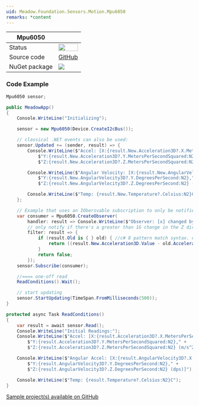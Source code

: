 ```yaml
---
uid: Meadow.Foundation.Sensors.Motion.Mpu6050
remarks: *content
---
```


| Mpu6050 | |
|--------|--------|
| Status | <img src="https://img.shields.io/badge/Working-brightgreen" style="width: auto; height: -webkit-fill-available;" /> |
| Source code | [GitHub](https://github.com/WildernessLabs/Meadow.Foundation/tree/master/Source/Meadow.Foundation.Peripherals/Sensors.Motion.Mpu6050) |
| NuGet package | <a href="https://www.nuget.org/packages/Meadow.Foundation.Sensors.Motion.Mpu6050/" target="_blank"><img src="https://img.shields.io/nuget/v/Meadow.Foundation.Sensors.Motion.Mpu6050.svg?label=Meadow.Foundation.Sensors.Motion.Mpu6050" /></a> |

### Code Example

```csharp
Mpu6050 sensor;

public MeadowApp()
{
    Console.WriteLine("Initializing");

    sensor = new Mpu6050(Device.CreateI2cBus());

    // classical .NET events can also be used:
    sensor.Updated += (sender, result) => {
        Console.WriteLine($"Accel: [X:{result.New.Acceleration3D?.X.MetersPerSecondSquared:N2}," +
            $"Y:{result.New.Acceleration3D?.Y.MetersPerSecondSquared:N2}," +
            $"Z:{result.New.Acceleration3D?.Z.MetersPerSecondSquared:N2} (m/s^2)]");

        Console.WriteLine($"Angular Velocity: [X:{result.New.AngularVelocity3D?.X.DegreesPerSecond:N2}," +
            $"Y:{result.New.AngularVelocity3D?.Y.DegreesPerSecond:N2}," +
            $"Z:{result.New.AngularVelocity3D?.Z.DegreesPerSecond:N2} (dps)]");

        Console.WriteLine($"Temp: {result.New.Temperature?.Celsius:N2}C");
    };

    // Example that uses an IObersvable subscription to only be notified when the filter is satisfied
    var consumer = Mpu6050.CreateObserver(
        handler: result => Console.WriteLine($"Observer: [x] changed by threshold; new [x]: X:{result.New.Acceleration3D?.X:N2}, old: X:{result.Old?.Acceleration3D?.X:N2}"),
        // only notify if there's a greater than 1G change in the Z direction
        filter: result => {
            if (result.Old is { } old) { //c# 8 pattern match syntax. checks for !null and assigns var.
                return ((result.New.Acceleration3D.Value - old.Acceleration3D.Value).Z > new Acceleration(1, AU.Gravity));
            }
            return false;
        });
    sensor.Subscribe(consumer);

    //==== one-off read
    ReadConditions().Wait();

    // start updating
    sensor.StartUpdating(TimeSpan.FromMilliseconds(500));
}

protected async Task ReadConditions()
{
    var result = await sensor.Read();
    Console.WriteLine("Initial Readings:");
    Console.WriteLine($"Accel: [X:{result.Acceleration3D?.X.MetersPerSecondSquared:N2}," +
        $"Y:{result.Acceleration3D?.Y.MetersPerSecondSquared:N2}," +
        $"Z:{result.Acceleration3D?.Z.MetersPerSecondSquared:N2} (m/s^2)]");

    Console.WriteLine($"Angular Accel: [X:{result.AngularVelocity3D?.X.DegreesPerSecond:N2}," +
        $"Y:{result.AngularVelocity3D?.Y.DegreesPerSecond:N2}," +
        $"Z:{result.AngularVelocity3D?.Z.DegreesPerSecond:N2} (dps)]");

    Console.WriteLine($"Temp: {result.Temperature?.Celsius:N2}C");
}

```

[Sample project(s) available on GitHub](https://github.com/WildernessLabs/Meadow.Foundation/tree/master/Source/Meadow.Foundation.Peripherals/Sensors.Motion.Mpu6050/Samples/Sensors.Motion.Mpu6050_Sample)


